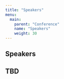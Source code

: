 ```yaml
---
title: "Speakers"
menu: 
  main:
    parent: "Conference"
    name: "Speakers"
    weight: 30
---
```


## Speakers

## TBD
